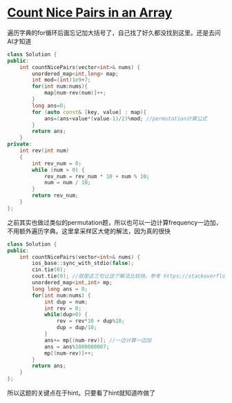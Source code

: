 # [Count Nice Pairs in an Array](https://leetcode.com/problems/count-nice-pairs-in-an-array)

遍历字典的for循环后面忘记加大括号了，自己找了好久都没找到这里。还是去问AI才知道
```c++
class Solution {
public:
    int countNicePairs(vector<int>& nums) {
        unordered_map<int,long> map;
        int mod=(int)1e9+7;
        for(int num:nums){
            map[num-rev(num)]++;
        }
        long ans=0;
        for (auto const& [key, value] : map){
            ans=(ans+value*(value-1)/2)%mod; //permutation计算公式
        }
        return ans;
    }
private:
    int rev(int num) 
    { 
        int rev_num = 0; 
        while (num > 0) { 
            rev_num = rev_num * 10 + num % 10; 
            num = num / 10; 
        } 
        return rev_num; 
    }
};
```
之前其实也做过类似的permutation题，所以也可以一边计算frequency一边加，不用额外遍历字典。这里拿采样区大佬的解法，因为真的很快
```c++
class Solution {
public:
    int countNicePairs(vector<int>& nums) {
        ios_base::sync_with_stdio(false);
		cin.tie(0);
		cout.tie(0); //就是这三句让这个解法比较快。参考 https://stackoverflow.com/questions/31162367/significance-of-ios-basesync-with-stdiofalse-cin-tienull
        unordered_map<int,int> mp;
        long long ans = 0;
        for(int num:nums) {
            int dup = num;
            int rev = 0;
            while(dup>0) {
                rev = rev*10 + dup%10;
                dup = dup/10;
            }
            ans+= mp[(num-rev)]; //一边计算一边加
            ans = ans%1000000007;
            mp[(num-rev)]++;
        }
        return ans;
    }
};
```
所以这题的关键点在于hint。只要看了hint就知道咋做了